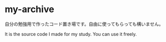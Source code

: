 # my-archive

自分の勉強用で作ったコード置き場です。自由に使ってもらっても構いません。

It is the source code I made for my study.
You can use it freely.
